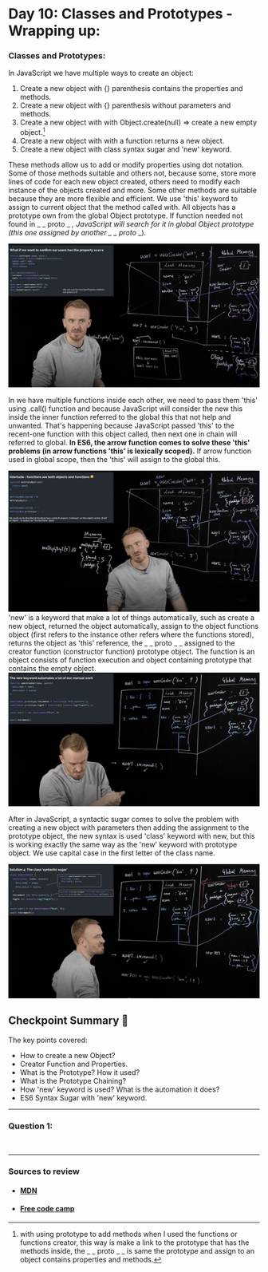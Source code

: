 
# Day 10: Classes and Prototypes - Wrapping up:

### Classes and Prototypes:

In JavaScript we have multiple ways to create an object:
1. Create a new object with {} parenthesis contains the properties and methods.
2. Create a new object with {} parenthesis without parameters and methods.
3. Create a new object with with Object.create(null) => create a new empty object.[^1]
4. Create a new object with with a function returns a new object.
5. Create a new object with class syntax sugar and 'new' keyword.

[^1]: with using prototype to add methods when I used the functions or functions creator, this way is make a link to the prototype that has the methods inside, the _ _ proto _ _ is same the prototype and assign to an object contains properties and methods.

These methods allow us to add or modify properties using dot notation. Some of those methods suitable and others not, because some, store more lines of code for each new object created, others need to modify each instance of the objects created and more. Some other methods are suitable because they are more flexible and efficient. We use 'this' keyword to assign to current object that the method called with.
All objects has a prototype own from the global Object prototype. If function needed not found in _ _ proto _ _, JavaScript will search for it in global Object prototype (this one assigned by another _ _ proto_ _).

![Objects & Prototype Chain](./visualData/prototypeChain.png)

In we have multiple functions inside each other, we need to pass them 'this' using .call() function and because JavaScript will consider the new this inside the inner function referred to the global this that not help and unwanted. That's happening because JavaScript passed 'this' to the recent-one function with this object called, then next one in chain will referred to global. **In ES6, the arrow function comes to solve these 'this' problems (in arrow functions 'this' is lexically scoped).** If arrow function used in global scope, then the 'this' will assign to the global this.

![How the 'new' Keyword Word](./visualData/newKeywordWork.png)
'new' is a keyword that make a lot of things automatically, such as create a new object, returned the object automatically, assign to the object functions object (first refers to the instance other refers where the functions stored), returns the object as 'this' reference, the _ _ proto _ _ assigned to the creator function (constructor function) prototype object.
The function is an object consists of function execution and object containing prototype that contains the empty object.
![How Exactly the 'new' Keyword Word](./visualData/newExactStepsWork.png)

After in JavaScript, a syntactic sugar comes to solve the problem with creating a new object with parameters then adding the assignment to the prototype object, the new syntax is used 'class' keyword with new, but this is working exactly the same way as the 'new' keyword with prototype object. We use capital case in the first letter of the class name.

![Class Keyword Word & Constructor Function With New Keyword](./visualData/classKeywordAndConstructer.png)

## Checkpoint Summary :vertical_traffic_light:

The key points covered:

- How to create a new Object?
- Creator Function and Properties.
- What is the Prototype? How it used?
- What is the Prototype Chaining?
- How 'new' keyword is used? What is the automation it does?
- ES6 Syntax Sugar with 'new' keyword.

---

### Question 1:

```javascript
    
```

---

### Sources to review
- #### [MDN](https://developer.mozilla.org/)
- #### [Free code camp](https://www.freecodecamp.org/)